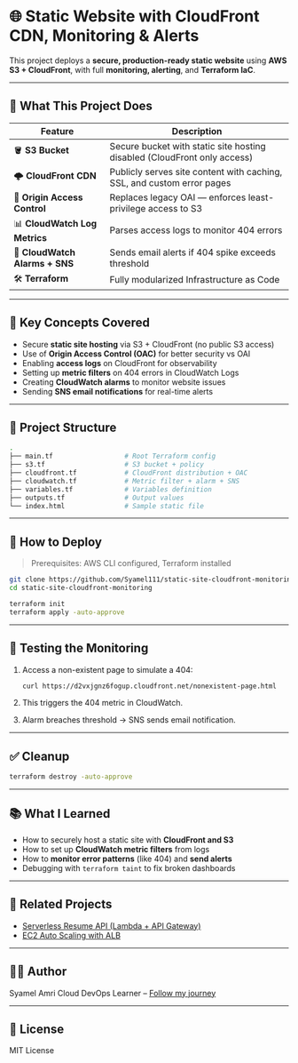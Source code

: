 # 🌐 Static Website with CloudFront CDN, Monitoring & Alerts

This project deploys a **secure, production-ready static website** using **AWS S3 + CloudFront**, with full **monitoring, alerting**, and **Terraform IaC**.

---

## 🚀 What This Project Does

| Feature                          | Description                                                                 |
|----------------------------------|-----------------------------------------------------------------------------|
| 🪣 **S3 Bucket**                 | Secure bucket with static site hosting disabled (CloudFront only access)   |
| 🌩️ **CloudFront CDN**           | Publicly serves site content with caching, SSL, and custom error pages     |
| 🔐 **Origin Access Control**     | Replaces legacy OAI — enforces least-privilege access to S3                |
| 📊 **CloudWatch Log Metrics**    | Parses access logs to monitor 404 errors                                   |
| 🔔 **CloudWatch Alarms + SNS**   | Sends email alerts if 404 spike exceeds threshold                          |
| 🛠️ **Terraform**                | Fully modularized Infrastructure as Code                                   |


---

## 🧠 Key Concepts Covered

* Secure **static site hosting** via S3 + CloudFront (no public S3 access)
* Use of **Origin Access Control (OAC)** for better security vs OAI
* Enabling **access logs** on CloudFront for observability
* Setting up **metric filters** on 404 errors in CloudWatch Logs
* Creating **CloudWatch alarms** to monitor website issues
* Sending **SNS email notifications** for real-time alerts

---

## 📁 Project Structure

```bash
.
├── main.tf                  # Root Terraform config
├── s3.tf                    # S3 bucket + policy
├── cloudfront.tf            # CloudFront distribution + OAC
├── cloudwatch.tf            # Metric filter + alarm + SNS
├── variables.tf             # Variables definition
├── outputs.tf               # Output values
└── index.html               # Sample static file
```

---

## 🚦 How to Deploy

> Prerequisites: AWS CLI configured, Terraform installed

```bash
git clone https://github.com/Syamel111/static-site-cloudfront-monitoring.git
cd static-site-cloudfront-monitoring

terraform init
terraform apply -auto-approve
```

---

## 🧪 Testing the Monitoring

1. Access a non-existent page to simulate a 404:

   ```bash
   curl https://d2vxjgnz6fogup.cloudfront.net/nonexistent-page.html
   ```

2. This triggers the 404 metric in CloudWatch.

3. Alarm breaches threshold → SNS sends email notification.

---

## ✅ Cleanup

```bash
terraform destroy -auto-approve
```

---

## 📚 What I Learned

* How to securely host a static site with **CloudFront and S3**
* How to set up **CloudWatch metric filters** from logs
* How to **monitor error patterns** (like 404) and **send alerts**
* Debugging with `terraform taint` to fix broken dashboards

---

## 🔗 Related Projects

* [Serverless Resume API (Lambda + API Gateway)](https://github.com/Syamel111/DemoCICD)
* [EC2 Auto Scaling with ALB](https://github.com/Syamel111/aws-alb-autoscaling-infra)

---

## 🧑‍💻 Author

Syamel Amri
Cloud DevOps Learner – [Follow my journey](https://github.com/Syamel111)

---

## 📜 License

MIT License

```
